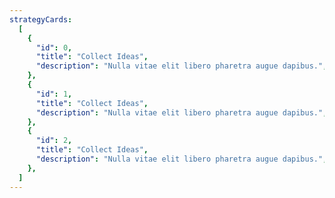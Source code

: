 ```yaml
---
strategyCards:
  [
    {
      "id": 0,
      "title": "Collect Ideas",
      "description": "Nulla vitae elit libero pharetra augue dapibus.",
    },
    {
      "id": 1,
      "title": "Collect Ideas",
      "description": "Nulla vitae elit libero pharetra augue dapibus.",
    },
    {
      "id": 2,
      "title": "Collect Ideas",
      "description": "Nulla vitae elit libero pharetra augue dapibus.",
    },
  ]
---
```

